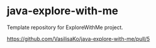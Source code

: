 # java-explore-with-me
Template repository for ExploreWithMe project.

https://github.com/VasilisaKo/java-explore-with-me/pull/5
